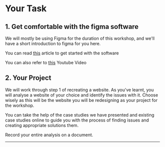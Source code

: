 # Your Task

## 1. Get comfortable with the figma software

We will mostly be using Figma for the duration of this workshop, and we'll have a short introduction to figma for you here.

You can read [this](https://designlab.com/figma-101-course/introduction-to-figma) article to get started with the software

You can also refer to [this](https://youtu.be/wIuVvCuiJhU?si=lAzAydAhOquMvJa1) Youtube Video

## 2. Your Project

We will work through step 1 of recreating a website. As you've learnt, you will analyse a website of your choice and identify the issues with it. Choose wisely as this will be the website you will be redesigning as your project for the workshop.

You can take the help of the case studies we have presented and existing case studies online to guide you with the process of finding issues and creating appropriate solutions them.

Record your entire analysis on a document.

---
